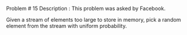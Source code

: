 Problem # 15
Description : This problem was asked by Facebook.

Given a stream of elements too large to store in memory, pick a random element from the stream with uniform probability.
